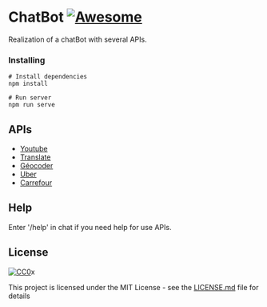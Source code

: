 # ChatBot [![Awesome](https://cdn.rawgit.com/sindresorhus/awesome/d7305f38d29fed78fa85652e3a63e154dd8e8829/media/badge.svg)](https://github.com/sindresorhus/awesome)

Realization of a chatBot with several APIs.

### Installing

```
# Install dependencies
npm install

# Run server 
npm run serve
```

## APIs

* [Youtube](https://developers.google.com/youtube/v3/) 
* [Translate](https://cloud.google.com/translate/docs/) 
* [Géocoder](https://developers.google.com/maps/documentation/geocoding/start?hl=fr)
* [Uber](https://developer.uber.com/) 
* [Carrefour](https://developer.fr.carrefour.io/) 

## Help

Enter '/help' in chat if you need help for use APIs.

## License

[![CC0](https://licensebuttons.net/p/zero/1.0/88x31.png)](https://creativecommons.org/publicdomain/zero/1.0/)x

This project is licensed under the MIT License - see the [LICENSE.md](LICENSE.md) file for details